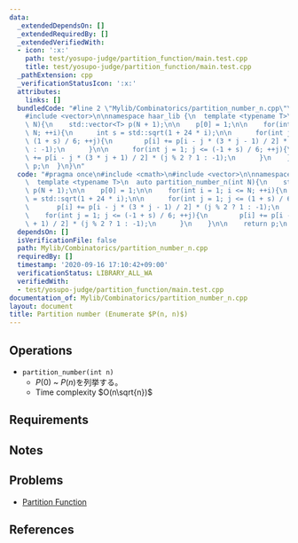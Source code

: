 ```yaml
---
data:
  _extendedDependsOn: []
  _extendedRequiredBy: []
  _extendedVerifiedWith:
  - icon: ':x:'
    path: test/yosupo-judge/partition_function/main.test.cpp
    title: test/yosupo-judge/partition_function/main.test.cpp
  _pathExtension: cpp
  _verificationStatusIcon: ':x:'
  attributes:
    links: []
  bundledCode: "#line 2 \"Mylib/Combinatorics/partition_number_n.cpp\"\n#include <cmath>\n\
    #include <vector>\n\nnamespace haar_lib {\n  template <typename T>\n  auto partition_number_n(int\
    \ N){\n    std::vector<T> p(N + 1);\n\n    p[0] = 1;\n\n    for(int i = 1; i <=\
    \ N; ++i){\n      int s = std::sqrt(1 + 24 * i);\n\n      for(int j = 1; j <=\
    \ (1 + s) / 6; ++j){\n        p[i] += p[i - j * (3 * j - 1) / 2] * (j % 2 ? 1\
    \ : -1);\n      }\n\n      for(int j = 1; j <= (-1 + s) / 6; ++j){\n        p[i]\
    \ += p[i - j * (3 * j + 1) / 2] * (j % 2 ? 1 : -1);\n      }\n    }\n\n    return\
    \ p;\n  }\n}\n"
  code: "#pragma once\n#include <cmath>\n#include <vector>\n\nnamespace haar_lib {\n\
    \  template <typename T>\n  auto partition_number_n(int N){\n    std::vector<T>\
    \ p(N + 1);\n\n    p[0] = 1;\n\n    for(int i = 1; i <= N; ++i){\n      int s\
    \ = std::sqrt(1 + 24 * i);\n\n      for(int j = 1; j <= (1 + s) / 6; ++j){\n \
    \       p[i] += p[i - j * (3 * j - 1) / 2] * (j % 2 ? 1 : -1);\n      }\n\n  \
    \    for(int j = 1; j <= (-1 + s) / 6; ++j){\n        p[i] += p[i - j * (3 * j\
    \ + 1) / 2] * (j % 2 ? 1 : -1);\n      }\n    }\n\n    return p;\n  }\n}\n"
  dependsOn: []
  isVerificationFile: false
  path: Mylib/Combinatorics/partition_number_n.cpp
  requiredBy: []
  timestamp: '2020-09-16 17:10:42+09:00'
  verificationStatus: LIBRARY_ALL_WA
  verifiedWith:
  - test/yosupo-judge/partition_function/main.test.cpp
documentation_of: Mylib/Combinatorics/partition_number_n.cpp
layout: document
title: Partition number (Enumerate $P(n, n)$)
---
```


## Operations

- `partition_number(int n)`
	- $P(0)$ ~ $P(n)$を列挙する。
	- Time complexity $O(n\sqrt{n})$

## Requirements

## Notes

## Problems

- [Partition Function](https://judge.yosupo.jp/problem/partition_function)

## References
